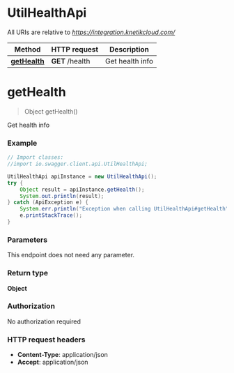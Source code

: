 # UtilHealthApi

All URIs are relative to *https://integration.knetikcloud.com/*

Method | HTTP request | Description
------------- | ------------- | -------------
[**getHealth**](UtilHealthApi.md#getHealth) | **GET** /health | Get health info


<a name="getHealth"></a>
# **getHealth**
> Object getHealth()

Get health info

### Example
```java
// Import classes:
//import io.swagger.client.api.UtilHealthApi;

UtilHealthApi apiInstance = new UtilHealthApi();
try {
    Object result = apiInstance.getHealth();
    System.out.println(result);
} catch (ApiException e) {
    System.err.println("Exception when calling UtilHealthApi#getHealth");
    e.printStackTrace();
}
```

### Parameters
This endpoint does not need any parameter.

### Return type

**Object**

### Authorization

No authorization required

### HTTP request headers

 - **Content-Type**: application/json
 - **Accept**: application/json

